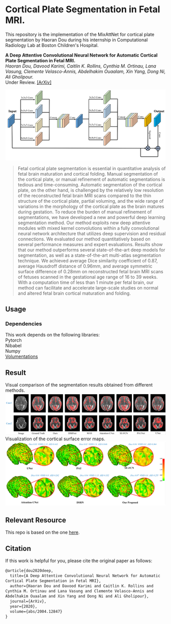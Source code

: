 # Cortical Plate Segmentation in Fetal MRI. 
This repository is the implementation of the MixAttNet for cortical plate segmentation by Haoran Dou during his internship in Computational Radiology Lab at Boston Children's Hospital.

**A Deep Attentive Convolutional Neural Network for Automatic Cortical Plate Segmentation in Fetal MRI.**  
*Haoran Dou, Davood Karimi, Caitlin K. Rollins, Cynthia M. Ortinau, Lana Vasung, Clemente Velasco-Annis, Abdelhakim Ouaalam, Xin Yang, Dong Ni, Ali Gholipour.*   
Under Review. [[ArXiv]](https://arxiv.org/abs/2004.12847)  

![framework](img/framework.png)  

> Fetal cortical plate segmentation is essential in quantitative analysis of fetal brain maturation and cortical folding. Manual segmentation of the cortical plate, or manual refinement of automatic segmentations is tedious and time-consuming. Automatic segmentation of the cortical plate, on the other hand, is challenged by the relatively low resolution of the reconstructed fetal brain MRI scans compared to the thin structure of the cortical plate, partial voluming, and the wide range of variations in the morphology of the cortical plate as the brain matures during gestation. To reduce the burden of manual refinement of segmentations, we have developed a new and powerful deep learning segmentation method. Our method exploits new deep attentive modules with mixed kernel convolutions within a fully convolutional neural network architecture that utilizes deep supervision and residual connections. We evaluated our method quantitatively based on several performance measures and expert evaluations. Results show that our method outperforms several state-of-the-art deep models for segmentation, as well as a state-of-the-art multi-atlas segmentation technique. We achieved average Dice similarity coefficient of 0.87, average Hausdroff distance of 0.96mm, and average symmetric surface difference of 0.28mm on reconstructed fetal brain MRI scans of fetuses scanned in the gestational age range of 16 to 39 weeks. With a computation time of less than 1 minute per fetal brain, our method can facilitate and accelerate large-scale studies on normal and altered fetal brain cortical maturation and folding.

## Usage  
### Dependencies  
This work depends on the following libraries:  
Pytorch  
Nibabel  
Numpy  
[Volumentations](https://github.com/ashawkey/volumentations)  


## Result
Visual comparison of the segmentation results obtained from different methods.   
![2dresult](img/2d_result.png)  
Visualization of the cortical surface error maps.  
![3dresult](img/3d_result.png)  

## Relevant Resource
This repo is based on the one [here](wulalago/FetalCPSeg). 


## Citation  
If this work is helpful for you, please cite the original paper as follows:   
```
@article{dou2020deep,
  title={A Deep Attentive Convolutional Neural Network for Automatic Cortical Plate Segmentation in Fetal MRI},
  author={Haoran Dou and Davood Karimi and Caitlin K. Rollins and Cynthia M. Ortinau and Lana Vasung and Clemente Velasco-Annis and Abdelhakim Ouaalam and Xin Yang and Dong Ni and Ali Gholipour},
  journal={ArXiv},
  year={2020},
  volume={abs/2004.12847}
}
```
